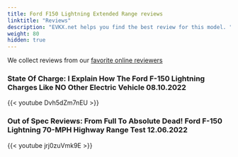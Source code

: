 ```yaml
---
title: Ford F150 Lightning Extended Range reviews
linktitle: "Reviews"
description: "EVKX.net helps you find the best review for this model. "
weight: 80
hidden: true
---
```

<object class="img-fluid" type="image/svg+xml" data="../modelnavigation.svg"></object>
We collect reviews from our [favorite online reviewers](/guides/evreviewers/)

### State Of Charge: I Explain How The Ford F-150 Lightning Charges Like NO Other Electric Vehicle 08.10.2022

{{< youtube Dvh5dZm7nEU >}}

### Out of Spec Reviews: From Full To Absolute Dead! Ford F-150 Lightning 70-MPH Highway Range Test 12.06.2022

{{< youtube jrj0zuVmk9E >}}

